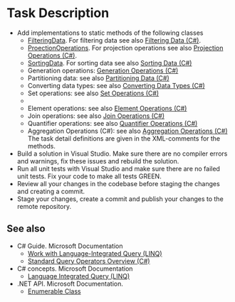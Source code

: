 # Task Description

- Add implementations to static methods of the following classes 
    - [FilteringData](/Linq/FilteringData.cs). For filtering data see also [Filtering Data (C#)](https://docs.microsoft.com/en-us/dotnet/csharp/programming-guide/concepts/linq/filtering-data).  
    - [ProectionOperations](Linq/ProjectionOperations.cs). For projection operations see also [Projection Operations (C#)](https://docs.microsoft.com/en-us/dotnet/csharp/programming-guide/concepts/linq/projection-operations).
    - [SortingData](/Linq/SortingData.cs). For sorting data see also [Sorting Data (C#)](https://docs.microsoft.com/en-us/dotnet/csharp/programming-guide/concepts/linq/sorting-data)
    - Generation operations: [Generation Operations (C#)](https://docs.microsoft.com/en-us/dotnet/csharp/programming-guide/concepts/linq/generation-operations)
    - Partitioning data: see also [Partitioning Data (C#)](https://docs.microsoft.com/en-us/dotnet/csharp/programming-guide/concepts/linq/partitioning-data)
    - Converting data types: see also [Converting Data Types (C#)](https://docs.microsoft.com/en-us/dotnet/csharp/programming-guide/concepts/linq/converting-data-types)
    - Set operations: see also [Set Operations (C#)](https://docs.microsoft.com/en-us/dotnet/csharp/programming-guide/concepts/linq/set-operations)
    - 
    - Element operations: see also [Element Operations (C#)](https://docs.microsoft.com/en-us/dotnet/csharp/programming-guide/concepts/linq/element-operations)
    - Join operations: see also [Join Operations (C#)](https://docs.microsoft.com/en-us/dotnet/csharp/programming-guide/concepts/linq/join-operations)
    - Quantifier operations: see also [Quantifier Operations (C#)](https://docs.microsoft.com/en-us/dotnet/csharp/programming-guide/concepts/linq/quantifier-operations)
    - Aggregation Operations (C#): see also [Aggregation Operations (C#)](https://docs.microsoft.com/en-us/dotnet/csharp/programming-guide/concepts/linq/aggregation-operations)    
The task detail definitions are given in the XML-comments for the methods.
- Build a solution in Visual Studio. Make sure there are no compiler errors and warnings, fix these issues and rebuild the solution.
- Run all unit tests with Visual Studio and make sure there are no failed unit tests. Fix your code to make all tests GREEN.
- Review all your changes in the codebase before staging the changes and creating a commit.
- Stage your changes, create a commit and publish your changes to the remote repository.

## See also
- C# Guide. Microsoft Documentation
    - [Work with Language-Integrated Query (LINQ)](https://docs.microsoft.com/en-us/dotnet/csharp/tutorials/working-with-linq)
    - [Standard Query Operators Overview (C#)](https://docs.microsoft.com/en-us/dotnet/csharp/programming-guide/concepts/linq/standard-query-operators-overview)
- C# concepts. Microsoft Documentation
    - [Language Integrated Query (LINQ)](https://docs.microsoft.com/en-us/dotnet/csharp/linq/)
- .NET API. Microsoft Documentation. 
    - [Enumerable Class](https://docs.microsoft.com/en-us/dotnet/api/system.linq.enumerable?view=netcore-3.1) 